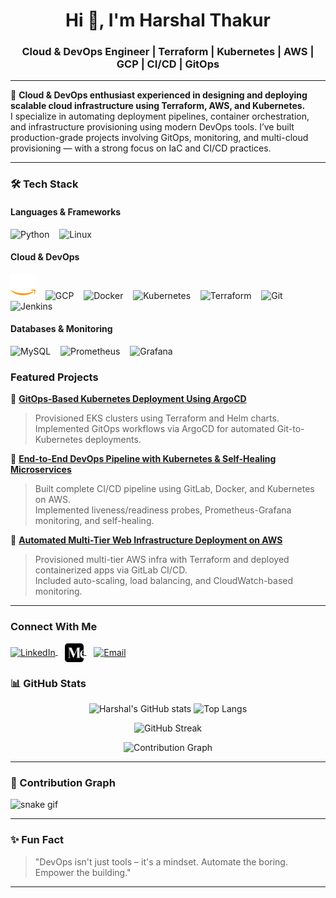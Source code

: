 <h1 align="center">Hi 👋, I'm Harshal Thakur</h1>
<h3 align="center">Cloud & DevOps Engineer | Terraform | Kubernetes | AWS | GCP | CI/CD | GitOps</h3>

---

🚀 **Cloud & DevOps enthusiast experienced in designing and deploying scalable cloud infrastructure using Terraform, AWS, and Kubernetes.**  
I specialize in automating deployment pipelines, container orchestration, and infrastructure provisioning using modern DevOps tools. I’ve built production-grade projects involving GitOps, monitoring, and multi-cloud provisioning — with a strong focus on IaC and CI/CD practices.

---

### 🛠 Tech Stack

#### Languages & Frameworks
<p align="left">
  <img src="https://cdn.jsdelivr.net/gh/devicons/devicon/icons/python/python-original.svg" alt="Python" width="40"/>
  &nbsp;&nbsp;
  <img src="https://cdn.jsdelivr.net/gh/devicons/devicon/icons/linux/linux-original.svg" alt="Linux" width="40"/>
</p>

#### Cloud & DevOps
<p align="left">
  <img src="https://raw.githubusercontent.com/HARSHAL45THAKUR/HARSHAL45THAKUR/refs/heads/main/aws-color.webp" alt="AWS" width="40"/>
  &nbsp;&nbsp;
  <img src="https://cdn.jsdelivr.net/gh/devicons/devicon/icons/googlecloud/googlecloud-original.svg" alt="GCP" width="40"/>
  &nbsp;&nbsp;
  <img src="https://cdn.jsdelivr.net/gh/devicons/devicon/icons/docker/docker-original.svg" alt="Docker" width="40"/>
  &nbsp;&nbsp;
  <img src="https://cdn.jsdelivr.net/gh/devicons/devicon/icons/kubernetes/kubernetes-plain.svg" alt="Kubernetes" width="40"/>
  &nbsp;&nbsp;
  <img src="https://cdn.jsdelivr.net/gh/devicons/devicon/icons/terraform/terraform-original.svg" alt="Terraform" width="40"/>
  &nbsp;&nbsp;
  <img src="https://cdn.jsdelivr.net/gh/devicons/devicon/icons/git/git-original.svg" alt="Git" width="40"/>
  &nbsp;&nbsp;
  <img src="https://cdn.jsdelivr.net/gh/devicons/devicon/icons/jenkins/jenkins-original.svg" alt="Jenkins" width="40"/>
</p>

#### Databases & Monitoring
<p align="left">
  <img src="https://cdn.jsdelivr.net/gh/devicons/devicon/icons/mysql/mysql-original.svg" alt="MySQL" width="40"/>
  &nbsp;&nbsp;
  <img src="https://cdn.jsdelivr.net/gh/devicons/devicon/icons/prometheus/prometheus-original.svg" alt="Prometheus" width="40"/>
  &nbsp;&nbsp;
  <img src="https://cdn.jsdelivr.net/gh/devicons/devicon/icons/grafana/grafana-original.svg" alt="Grafana" width="40"/>
</p>



###  Featured Projects

🔹 [**GitOps-Based Kubernetes Deployment Using ArgoCD**](https://github.com/HARSHAL45THAKUR/GitOps-Based-Kubernetes-Deployment-Using-ArgoCD-on-AWS-EKS)  
> Provisioned EKS clusters using Terraform and Helm charts.  
> Implemented GitOps workflows via ArgoCD for automated Git-to-Kubernetes deployments.

🔹 [**End-to-End DevOps Pipeline with Kubernetes & Self-Healing Microservices**](https://github.com/HARSHAL45THAKUR/END-TO-END-DEVIOPS-K8S-AWS)  
> Built complete CI/CD pipeline using GitLab, Docker, and Kubernetes on AWS.  
> Implemented liveness/readiness probes, Prometheus-Grafana monitoring, and self-healing.

🔹 [**Automated Multi-Tier Web Infrastructure Deployment on AWS**](https://github.com/HARSHAL45THAKUR/Automated-Multi-Tier-Web-Infrastructure-Deployment-on-AWS)  
> Provisioned multi-tier AWS infra with Terraform and deployed containerized apps via GitLab CI/CD.  
> Included auto-scaling, load balancing, and CloudWatch-based monitoring.

---

### Connect With Me

<p align="left">
  <a href="https://www.linkedin.com/in/harshal-thakur-672b59261" target="_blank">
    <img align="center" src="https://cdn-icons-png.flaticon.com/512/174/174857.png" alt="LinkedIn" height="30" />
  </a>
  &nbsp;&nbsp;
  <a href="https://medium.com/@cloudwithharshal" target="_blank">
    <img align="center" src="https://raw.githubusercontent.com/HARSHAL45THAKUR/HARSHAL45THAKUR/refs/heads/main/medium-logo-icon.webp" alt="Medium" height="30" />
  </a>
  &nbsp;&nbsp;
  <a href="mailto:harshalthakur34035@gmail.com" target="_blank">
    <img align="center" src="https://cdn-icons-png.flaticon.com/512/732/732200.png" alt="Email" height="30" />
  </a>
</p>


### 📊 GitHub Stats

<p align="center">
  <img src="https://github-readme-stats.vercel.app/api?username=HARSHAL45THAKUR&show_icons=true&theme=react&hide_border=true&bg_color=0D1117&title_color=58A6FF&icon_color=F8D866" alt="Harshal's GitHub stats" width="50%" />
  <img src="https://github-readme-stats.vercel.app/api/top-langs/?username=HARSHAL45THAKUR&layout=compact&theme=react&hide_border=true&bg_color=0D1117&title_color=58A6FF" alt="Top Langs" width="40%" />
</p>
<p align="center">
  <img src="https://streak-stats.demolab.com?user=HARSHAL45THAKUR&theme=react&hide_border=true&background=0D1117&ring=58A6FF&fire=F8D866&currStreakLabel=58A6FF" alt="GitHub Streak" height="180"/>
</p>
<p align="center">
  <img src="https://github-readme-activity-graph.vercel.app/graph?username=HARSHAL45THAKUR&bg_color=0d1117&color=58A6FF&line=F8D866&point=FFFFFF&hide_border=true" alt="Contribution Graph" />
</p>

---

### 🐍 Contribution Graph

![snake gif](https://github.com/HARSHAL45THAKUR/HARSHAL45THAKUR/blob/output/github-contribution-grid-snake.svg)


---

### ✨ Fun Fact

> "DevOps isn't just tools – it's a mindset. Automate the boring. Empower the building."

---




<!--
**HARSHAL45THAKUR/HARSHAL45THAKUR** is a ✨ _special_ ✨ repository because its `README.md` (this file) appears on your GitHub profile.

Here are some ideas to get you started:

- 🔭 I’m currently working on ...
- 🌱 I’m currently learning ...
- 👯 I’m looking to collaborate on ...
- 🤔 I’m looking for help with ...
- 💬 Ask me about ...
- 📫 How to reach me: ...
- 😄 Pronouns: ...
- ⚡ Fun fact: ...
-->


<!--
**HARSHAL45THAKUR/HARSHAL45THAKUR** is a ✨ _special_ ✨ repository because its `README.md` (this file) appears on your GitHub profile.

Here are some ideas to get you started:

- 🔭 I’m currently working on ...
- 🌱 I’m currently learning ...
- 👯 I’m looking to collaborate on ...
- 🤔 I’m looking for help with ...
- 💬 Ask me about ...
- 📫 How to reach me: ...
- 😄 Pronouns: ...
- ⚡ Fun fact: ...
-->
